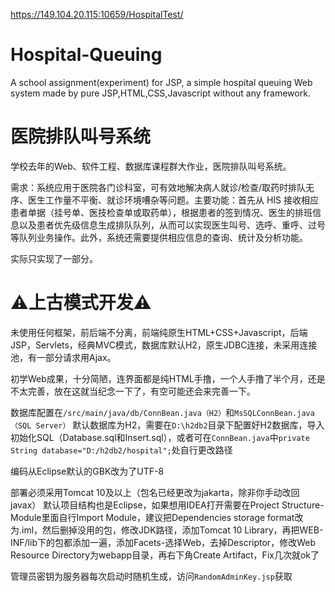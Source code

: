 <https://149.104.20.115:10659/HospitalTest/>
# Hospital-Queuing
A school assignment(experiment) for JSP, a simple hospital queuing Web system made by pure JSP,HTML,CSS,Javascript without any framework.

# 医院排队叫号系统
学校去年的Web、软件工程、数据库课程群大作业，医院排队叫号系统。

需求：系统应用于医院各门诊科室，可有效地解决病人就诊/检查/取药时排队无序、医生工作量不平衡、就诊环境嘈杂等问题。主要功能：首先从 HIS 接收相应患者单据（挂号单、医技检查单或取药单），根据患者的签到情况、医生的排班信息以及患者优先级信息生成排队队列，从而可以实现医生叫号、选呼、重呼、过号等队列业务操作。此外，系统还需要提供相应信息的查询、统计及分析功能。

实际只实现了一部分。

# ⚠上古模式开发⚠
未使用任何框架，前后端不分离，前端纯原生HTML+CSS+Javascript，后端JSP，Servlets，经典MVC模式，数据库默认H2，原生JDBC连接，未采用连接池，有一部分请求用Ajax。

初学Web成果，十分简陋，连界面都是纯HTML手撸，一个人手撸了半个月，还是不太完善，放在这就当纪念一下了，有空可能还会来完善一下。

数据库配置在`/src/main/java/db/ConnBean.java（H2）`和`MsSQLConnBean.java（SQL Server）` 默认数据库为H2，需要在`D:\h2db2`目录下配置好H2数据库，导入初始化SQL（Database.sql和Insert.sql），或者可在`ConnBean.java`中`private String database="D:/h2db2/hospital";`处自行更改路径

编码从Eclipse默认的GBK改为了UTF-8

部署必须采用Tomcat 10及以上（包名已经更改为jakarta，除非你手动改回javax） 默认项目结构也是Eclipse，如果想用IDEA打开需要在Project Structure-Module里面自行Import Module，建议把Dependencies storage format改为.iml，然后删掉没用的包，修改JDK路径，添加Tomcat 10 Library，再把WEB-INF/lib下的包都添加一遍，添加Facets-选择Web，去掉Descriptor，修改Web Resource Directory为webapp目录，再右下角Create Artifact，Fix几次就ok了

管理员密钥为服务器每次启动时随机生成，访问`RandomAdminKey.jsp`获取
